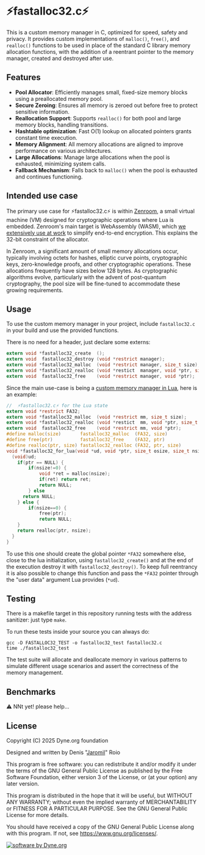 <!--
SPDX-FileCopyrightText: 2025 Dyne.org foundation
SPDX-License-Identifier: GPL-3.0-or-later
-->

# ⚡fastalloc32.c⚡

This is a custom memory manager in C, optimized for speed, safety and
privacy. It provides custom implementations of `malloc()`, `free()`,
and `realloc()` functions to be used in place of the standard C
library memory allocation functions, with the addition of a reentrant
pointer to the memory manager, created and destroyed after use.

## Features

- **Pool Allocator**: Efficiently manages small, fixed-size memory blocks using a preallocated memory pool.
- **Secure Zeroing**: Ensures all memory is zeroed out before free to protect sensitive information.
- **Reallocation Support**: Supports `realloc()` for both pool and large memory blocks, handling transitions.
- **Hashtable optimization**: Fast O(1) lookup on allocated pointers grants constant time execution.
- **Memory Alignment**: All memory allocations are aligned to improve performance on various architectures.
- **Large Allocations**: Manage large allocations when the pool is exhausted, minimizing system calls.
- **Fallback Mechanism**: Falls back to `malloc()` when the pool is exhausted and continues functioning.

## Intended use case

The primary use case for ⚡fastalloc32.c⚡ is within
[Zenroom](https://zenroo.org), a small virtual machine (VM) designed
for cryptographic operations where Lua is embedded. Zenroom's main
target is WebAssembly (WASM), which [we extensively use at
work](https://forkbomb.solutions) to simplify end-to-end
encryption. This explains the 32-bit constraint of the allocator.

In Zenroom, a significant amount of small memory allocations occur,
typically involving octets for hashes, elliptic curve points,
cryptographic keys, zero-knowledge proofs, and other cryptographic
operations. These allocations frequently have sizes below 128
bytes. As cryptographic algorithms evolve, particularly with the
advent of post-quantum cryptography, the pool size will be fine-tuned
to accommodate these growing requirements.

## Usage

To use the custom memory manager in your project, include
`fastalloc32.c` in your build and use the provided functions.

There is no need for a header, just declare some externs:

```c
extern void *fastalloc32_create  ();
extern void  fastalloc32_destroy (void *restrict manager);
extern void *fastalloc32_malloc  (void *restrict manager, size_t size);
extern void *fastalloc32_realloc (void *restict  manager, void *ptr, size_t size);
extern void  fastalloc32_free    (void *restrict manager, void *ptr);
```

Since the main use-case is being a [custom memory manager in Lua](http://www.lua.org/manual/5.3/manual.html#lua_Alloc), here is an example:

```c
//  ⚡fastalloc32.c⚡ for the Lua state
extern void *restrict FA32;
extern void *fastalloc32_malloc  (void *restrict mm, size_t size);
extern void *fastalloc32_realloc (void *restict  mm, void *ptr, size_t size);
extern void  fastalloc32_free    (void *restrict mm, void *ptr);
#define malloc(size)       fastalloc32_malloc  (FA32, size)
#define free(ptr)          fastalloc32_free    (FA32, ptr)
#define realloc(ptr, size) fastalloc32_realloc (FA32, ptr, size)
void *fastalloc32_for_lua(void *ud, void *ptr, size_t osize, size_t nsize) {
  (void)ud;
	if(ptr == NULL) {
		if(nsize!=0) {
			void *ret = malloc(nsize);
			if(ret) return ret;
			return NULL;
		} else
      return NULL;
	} else {
		if(nsize==0) {
			free(ptr);
			return NULL;
    }
    return realloc(ptr, nsize);
  }
}
```

To use this one should create the global pointer `*FA32` somewhere
else, close to the lua initialization, using `fastalloc32_create()`
and at the end of the execution destroy it with
`fastalloc32_destroy()`. To keep full reentrancy it is also possible
to change this function and pass the `*FA32` pointer through the "user
data" argument Lua provides (`*ud`).


## Testing

There is a makefile target in this repository running tests with the
address sanitizer: just type `make`.

To run these tests inside your source you can always do:

    gcc -D FASTALLOC32_TEST -o fastalloc32_test fastalloc32.c
    time ./fastalloc32_test

The test suite will allocate and deallocate memory in various patterns
to simulate different usage scenarios and assert the correctness of
the memory management.

## Benchmarks

⚠️ NNt yet! please help...

## License

Copyright (C) 2025 Dyne.org foundation

Designed and written by Denis "[Jaromil](https://jaromil.dyne.org)" Roio

This program is free software: you can redistribute it and/or modify
it under the terms of the GNU General Public License as published by
the Free Software Foundation, either version 3 of the License, or (at
your option) any later version.

This program is distributed in the hope that it will be useful, but
WITHOUT ANY WARRANTY; without even the implied warranty of
MERCHANTABILITY or FITNESS FOR A PARTICULAR PURPOSE.  See the GNU
General Public License for more details.

You should have received a copy of the GNU General Public License
along with this program.  If not, see <https://www.gnu.org/licenses/>.

[![software by Dyne.org](https://files.dyne.org/software_by_dyne.png)](http://www.dyne.org)

